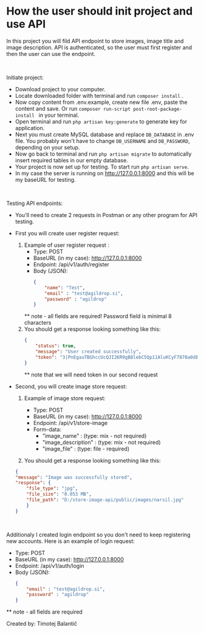 
<h1>How the user should init project and use API</h1>

In this project you will fild API endpoint to store images, image title and image description. API is authenticated, so the user must first register and then the user can use the endpoint. 

<br />

Initiate project:
- Download project to your computer.
- Locate downloaded folder with terminal and run `composer install` .
- Now copy content from .env.example, create new file .env, paste the content and save. Or run `composer run-script post-root-package-install ` in your terminal.
- Open terminal and run `php artisan key:generate` to generate key for application.
- Next you must create MySQL database and replace `DB_DATABASE` in .env file. You probably won't have to change `DB_USERNAME` and `DB_PASSWORD`, depending on your setup. 
- Now go back to terminal and run `php artisan migrate` to automatically insert required tables in our empty database.
- Your project is now set up for testing. To start run `php artisan serve`.
- In my case the server is running on http://127.0.0.1:8000 and this will be my baseURL for testing. 

<br />

Testing API endpoints:
- You'll need to create 2 requests in Postman or any other program for API testing.
- First you will create user register request:
	1. Example of user register request :
		- Type: POST
		- BaseURL (in my case): http://127.0.0.1:8000 
		- Endpoint: /api/v1/auth/register 
		- Body (JSON):  
			```json
			{ 
			    "name": "Test",
			    "email" : "test@agildrop.si",
			    "password" : "agildrop"
			}
			```
		** note - all fields are required! Password field is minimal 8 characters 
	2. You should get a response looking something like this:
		```json
		{
		    "status": true,
		    "message": "User created successfully",
		    "token": "3|PnEgauTBGhccUcQJI2KR9gB8lebC5Qp11AluKCyF7870a0d8"
		}
		```
		** note that we will need token in our second request

- Second, you will create image store request:
	1. Example of image store request:
		- Type: POST
		- BaseURL (in my case): http://127.0.0.1:8000 
		- Endpoint: /api/v1/store-image
		- Form-data: 
			- "image_name" : (type: mix - not required) 
			- "image_description" : (type: mix - not required)
			- "image_file" : (type: file - required)
	
	2. You should get a response looking something like this:
	```json
	{
    "message": "Image was successfully stored",
    "response": {
        "file_type": "jpg",
        "file_size": "0.053 MB",
        "file_path": "D:/store-image-api/public/images/narsil.jpg"
	    }
	}
	```

<br />

Additionaly I created login endpoint so you don't need to keep registering new accounts. Here is an example of login request:
- Type: POST
- BaseURL (in my case): http://127.0.0.1:8000 
- Endpoint: /api/v1/auth/login 
- Body (JSON):  
	```json
	{ 
		"email" : "test@agildrop.si",
		"password" : "agildrop"
	}
	```
** note - all fields are required


<p>Created by: Timotej Balantič </p>



